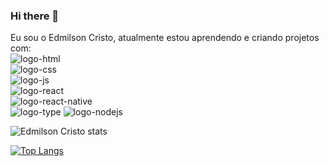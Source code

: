 ### Hi there 👋

Eu sou o Edmilson Cristo, atualmente estou aprendendo e criando projetos com:
<br>
<img src= "https://img.shields.io/badge/HTML5-E34F26?style=for-the-badge&logo=html5&logoColor=white" alt="logo-html">
<br>
<img src="https://img.shields.io/badge/CSS3-1572B6?style=for-the-badge&logo=css3&logoColor=white" alt="logo-css">
<br>
<img src="https://img.shields.io/badge/JavaScript-323330?style=for-the-badge&logo=javascript&logoColor=F7DF1E" alt="logo-js"> 
<br>
<img src="https://img.shields.io/badge/React-20232A?style=for-the-badge&logo=react&logoColor=61DAFB" alt="logo-react">
<br>
<img src="https://img.shields.io/badge/React_Native-20232A?style=for-the-badge&logo=react&logoColor=61DAFB" alt="logo-react-native">
<br>
<img src="https://img.shields.io/badge/TypeScript-007ACC?style=for-the-badge&logo=typescript&logoColor=white" alt="logo-type">
<img src="https://img.shields.io/badge/Node.js-43853D?style=for-the-badge&logo=node.js&logoColor=white" alt="logo-nodejs">





![Edmilson Cristo stats](https://github-readme-stats.vercel.app/api?username=edycristo03&show_icons=true&theme=transparent)


[![Top Langs](https://github-readme-stats.vercel.app/api/top-langs/?username=anuraghazra)](https://github.com/anuraghazra/github-readme-stats)
